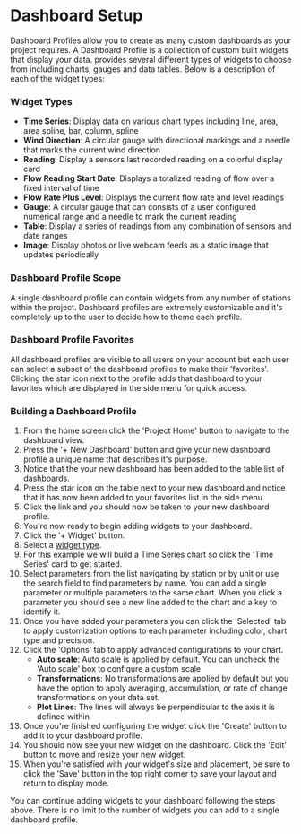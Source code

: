 # Dashboard Setup

<span class="app-name"></span> Dashboard Profiles allow you to create as many custom dashboards as your project requires. A Dashboard Profile is a collection of custom built widgets that display your data. <span class="app-name"></span> provides several different types of widgets to choose from including charts, gauges and data tables. Below is a description of each of the widget types:

### Widget Types

- **Time Series**: Display data on various chart types including line, area, area spline, bar, column, spline
- **Wind Direction**: A circular gauge with directional markings and a needle that marks the current wind direction
- **Reading**: Display a sensors last recorded reading on a colorful display card
- **Flow Reading Start Date**: Displays a totalized reading of flow over a fixed interval of time
- **Flow Rate Plus Level**: Displays the current flow rate and level readings
- **Gauge**: A circular gauge that can consists of a user configured numerical range and a needle to mark the current reading 
- **Table**: Display a series of readings from any combination of sensors and date ranges
- **Image**: Display photos or live webcam feeds as a static image that updates periodically

### Dashboard Profile Scope

A single dashboard profile can contain widgets from any number of stations within the project. Dashboard profiles are extremely customizable and it's completely up to the user to decide how to theme each profile. 

### Dashboard Profile Favorites

All dashboard profiles are visible to all users on your account but each user can select a subset of the dashboard profiles to make their 'favorites'. Clicking the star icon next to the profile adds that dashboard to your favorites which are displayed in the side menu for quick access.

### Building a Dashboard Profile

 1. From the home screen click the 'Project Home' button to navigate to the dashboard view.
 2. Press the '+ New Dashboard' button and give your new dashboard profile a unique name that describes it's purpose.
 3. Notice that the your new dashboard has been added to the table list of dashboards.
 4. Press the star icon on the table next to your new dashboard and notice that it has now been added to your favorites list in the side menu.
 5. Click the link and you should now be taken to your new dashboard profile.
 6. You're now ready to begin adding widgets to your dashboard.
 7. Click the '+ Widget' button.
 8. Select a [widget type](dashboard-setup/#widget-types).
 9. For this example we will build a Time Series chart so click the 'Time Series' card to get started.
 10.  Select parameters from the list navigating by station or by unit or use the search field to find parameters by name. You can add a single parameter or multiple parameters to the same chart. When you click a parameter you should see a new line added to the chart and a key to identify it.
 11. Once you have added your parameters you can click the 'Selected' tab to apply customization options to each parameter including color, chart type and precision.
 12. Click the 'Options' tab to apply advanced configurations to your chart.
 	  -  **Auto scale**: Auto scale is applied by default. You can uncheck the 'Auto scale' box to configure a custom scale
	  -  **Transformations**: No transformations are applied by default but you have the option to apply averaging, accumulation, or rate of change transformations on your data set.
	  -  **Plot Lines**: The lines will always be perpendicular to the axis it is defined within
 13. Once you're finished configuring the widget click the 'Create' button to add it to your dashboard profile. 
 14. You should now see your new widget on the dashboard. Click the 'Edit' button to move and resize your new widget.
 15. When you're satisfied with your widget's size and placement, be sure to click the 'Save' button in the top right corner to save your layout and return to display mode.

 You can continue adding widgets to your dashboard following the steps above. There is no limit to the number of widgets you can add to a single dashboard profile.